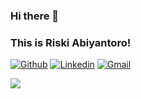 ### Hi there 👋 
### This is Riski Abiyantoro!

[![Github](https://img.shields.io/badge/-Github-000?style=flat&logo=Github&logoColor=white)](https://github.com/riskiabiyan)
[![Linkedin](https://img.shields.io/badge/-LinkedIn-blue?style=flat&logo=Linkedin&logoColor=white)](https://www.linkedin.com/in/riski-abiyantoro-93176b228/)
[![Gmail](https://img.shields.io/badge/-Gmail-c14438?style=flat&logo=Gmail&logoColor=white)](mailto:riskiabiyan@gmail.com)

<img src="https://github-readme-stats.vercel.app/api?username=riskiabiyan&show_icons=true&theme=nightowl"/>
